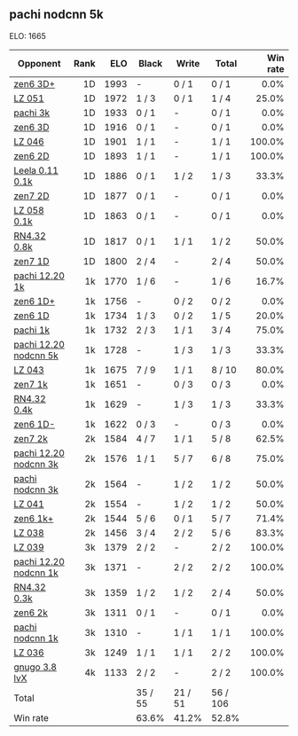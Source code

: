 ## pachi nodcnn 5k ##

ELO: 1665

Opponent | Rank | ELO | Black | Write | Total | Win rate
---------|-----:|----:|-------|-------|-------|-------:
[zen6 3D+](zen6%203D+.md) | 1D | 1993 | - | 0 / 1 | 0 / 1 | 0.0%
[LZ 051](LZ%20051.md) | 1D | 1972 | 1 / 3 | 0 / 1 | 1 / 4 | 25.0%
[pachi 3k](pachi%203k.md) | 1D | 1933 | 0 / 1 | - | 0 / 1 | 0.0%
[zen6 3D](zen6%203D.md) | 1D | 1916 | 0 / 1 | - | 0 / 1 | 0.0%
[LZ 046](LZ%20046.md) | 1D | 1901 | 1 / 1 | - | 1 / 1 | 100.0%
[zen6 2D](zen6%202D.md) | 1D | 1893 | 1 / 1 | - | 1 / 1 | 100.0%
[Leela 0.11 0.1k](Leela%200.11%200.1k.md) | 1D | 1886 | 0 / 1 | 1 / 2 | 1 / 3 | 33.3%
[zen7 2D](zen7%202D.md) | 1D | 1877 | 0 / 1 | - | 0 / 1 | 0.0%
[LZ 058 0.1k](LZ%20058%200.1k.md) | 1D | 1863 | 0 / 1 | - | 0 / 1 | 0.0%
[RN4.32 0.8k](RN4.32%200.8k.md) | 1D | 1817 | 0 / 1 | 1 / 1 | 1 / 2 | 50.0%
[zen7 1D](zen7%201D.md) | 1D | 1800 | 2 / 4 | - | 2 / 4 | 50.0%
[pachi 12.20 1k](pachi%2012.20%201k.md) | 1k | 1770 | 1 / 6 | - | 1 / 6 | 16.7%
[zen6 1D+](zen6%201D+.md) | 1k | 1756 | - | 0 / 2 | 0 / 2 | 0.0%
[zen6 1D](zen6%201D.md) | 1k | 1734 | 1 / 3 | 0 / 2 | 1 / 5 | 20.0%
[pachi 1k](pachi%201k.md) | 1k | 1732 | 2 / 3 | 1 / 1 | 3 / 4 | 75.0%
[pachi 12.20 nodcnn 5k](pachi%2012.20%20nodcnn%205k.md) | 1k | 1728 | - | 1 / 3 | 1 / 3 | 33.3%
[LZ 043](LZ%20043.md) | 1k | 1675 | 7 / 9 | 1 / 1 | 8 / 10 | 80.0%
[zen7 1k](zen7%201k.md) | 1k | 1651 | - | 0 / 3 | 0 / 3 | 0.0%
[RN4.32 0.4k](RN4.32%200.4k.md) | 1k | 1629 | - | 1 / 3 | 1 / 3 | 33.3%
[zen6 1D-](zen6%201D-.md) | 1k | 1622 | 0 / 3 | - | 0 / 3 | 0.0%
[zen7 2k](zen7%202k.md) | 2k | 1584 | 4 / 7 | 1 / 1 | 5 / 8 | 62.5%
[pachi 12.20 nodcnn 3k](pachi%2012.20%20nodcnn%203k.md) | 2k | 1576 | 1 / 1 | 5 / 7 | 6 / 8 | 75.0%
[pachi nodcnn 3k](pachi%20nodcnn%203k.md) | 2k | 1564 | - | 1 / 2 | 1 / 2 | 50.0%
[LZ 041](LZ%20041.md) | 2k | 1554 | - | 1 / 2 | 1 / 2 | 50.0%
[zen6 1k+](zen6%201k+.md) | 2k | 1544 | 5 / 6 | 0 / 1 | 5 / 7 | 71.4%
[LZ 038](LZ%20038.md) | 2k | 1456 | 3 / 4 | 2 / 2 | 5 / 6 | 83.3%
[LZ 039](LZ%20039.md) | 3k | 1379 | 2 / 2 | - | 2 / 2 | 100.0%
[pachi 12.20 nodcnn 1k](pachi%2012.20%20nodcnn%201k.md) | 3k | 1371 | - | 2 / 2 | 2 / 2 | 100.0%
[RN4.32 0.3k](RN4.32%200.3k.md) | 3k | 1359 | 1 / 2 | 1 / 2 | 2 / 4 | 50.0%
[zen6 2k](zen6%202k.md) | 3k | 1311 | 0 / 1 | - | 0 / 1 | 0.0%
[pachi nodcnn 1k](pachi%20nodcnn%201k.md) | 3k | 1310 | - | 1 / 1 | 1 / 1 | 100.0%
[LZ 036](LZ%20036.md) | 3k | 1249 | 1 / 1 | 1 / 1 | 2 / 2 | 100.0%
[gnugo 3.8 lvX](gnugo%203.8%20lvX.md) | 4k | 1133 | 2 / 2 | - | 2 / 2 | 100.0%
Total | | | 35 / 55 | 21 / 51 | 56 / 106 | 
Win rate| | | 63.6% | 41.2% | 52.8% | 
